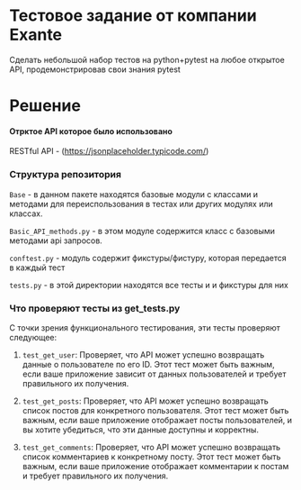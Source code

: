 
# Тестовое задание от компании Exante #   


Сделать небольшой набор тестов на python+pytest на любое открытое API, продемонстрировав свои знания pytest



# Решение #   

#### Отрктое API  которое было использовано ####
RESTful API -  (https://jsonplaceholder.typicode.com/)
### Структура репозитория ###

```Base``` - в данном пакете находятся базовые модули с классами и методами для переиспользования в тестах или других модулях или классах.

```Basic_API_methods.py``` - в этом модуле содержится класс с базовыми методами api запросов.

```conftest.py``` - модуль содержит фикстуры/фистуру, которая передается в каждый тест

``` tests.py ``` - в этой директории находятся все тесты и и фикстуры для них

### Что проверяют тесты из get_tests.py ###
С точки зрения функционального тестирования, эти тесты проверяют следующее:

1. ```test_get_user```: Проверяет, что API может успешно возвращать данные о пользователе по его ID. Этот тест может быть важным, если ваше приложение зависит от данных пользователей и требует правильного их получения.

2. ```test_get_posts```: Проверяет, что API может успешно возвращать список постов для конкретного пользователя. Этот тест может быть важным, если ваше приложение отображает посты пользователей, и вы хотите убедиться, что эти данные доступны и корректны.

3. ```test_get_comments```: Проверяет, что API может успешно возвращать список комментариев к конкретному посту. Этот тест может быть важным, если ваше приложение отображает комментарии к постам и требует правильного их получения.

